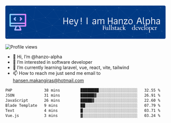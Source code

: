 ![Header](./github-header-image.png)

![Profile views](https://gpvc.arturio.dev/hanzo-alpha)

- 👋 Hi, I’m @hanzo-alpha
- 👀 I’m interested in software developer
- 🌱 I’m currently learning laravel, vue, react, vite, tailwind
- 📫 How to reach me just send me email to hansen.makangiras@hotmail.com 

<!---
hanzo-alpha/hanzo-alpha is a ✨ special ✨ repository because its `README.md` (this file) appears on your GitHub profile.
You can click the Preview link to take a look at your changes.
--->

<!--START_SECTION:waka-->

```text
PHP              38 mins         ████████░░░░░░░░░░░░░░░░░   32.55 %
JSON             31 mins         ██████▓░░░░░░░░░░░░░░░░░░   26.91 %
JavaScript       26 mins         █████▓░░░░░░░░░░░░░░░░░░░   22.60 %
Blade Template   9 mins          ██░░░░░░░░░░░░░░░░░░░░░░░   07.79 %
Text             4 mins          █░░░░░░░░░░░░░░░░░░░░░░░░   03.71 %
Vue.js           3 mins          ▓░░░░░░░░░░░░░░░░░░░░░░░░   03.24 %
```

<!--END_SECTION:waka-->
